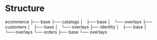 # Structure

ecommerce
├── base
├── catalogs
│   ├── base
│   └── overlays
├── customers
│   ├── base
│   └── overlays
├── identity
│   ├── base
│   └── overlays
└── orders
    ├── base
    └── overlays